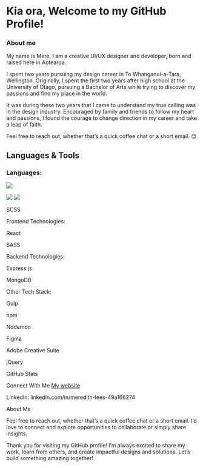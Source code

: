 # Kia ora, Welcome to my GitHub Profile!

### About me
My name is Mere, I am a creative UI/UX designer and developer, born and raised here in Aotearoa.

I spent two years pursuing my design career in Te Whanganui-a-Tara, Wellington. Originally, I spent the first two years after high school at the University of Otago, pursuing a Bachelor of Arts while trying to discover my passions and find my place in the world.

It was during these two years that I came to understand my true calling was in the design industry. Encouraged by family and friends to follow my heart and passions, I found the courage to change direction in my career and take a leap of faith.

Feel free to reach out, whether that’s a quick coffee chat or a short email. 😊

## Languages & Tools

### Languages:

<img src="{https://img.shields.io/badge/JavaScript-323330?style=for-the-badge&logo=javascript&logoColor=F7DF1E}" />

<img src="{[BadgeURLHere](https://img.shields.io/badge/JavaScript-323330?style=for-the-badge&logo=javascript&logoColor=F7DF1E)}" /> <img src="{[BadgeURLHere](https://img.shields.io/badge/HTML5-E34F26?style=for-the-badge&logo=html5&logoColor=white)}" /> 

SCSS

Frontend Technologies:

React

SASS

Backend Technologies:

Express.js

MongoDB

Other Tech Stack:

Gulp

npm

Nodemon

Figma

Adobe Creative Suite

jQuery

GitHub Stats



Connect With Me
[My website](mere-lees.vercel.app)

LinkedIn: linkedin.com/in/meredith-lees-49a166274

About Me

Feel free to reach out, whether that’s a quick coffee chat or a short email. I’d love to connect and explore opportunities to collaborate or simply share insights.

Thank you for visiting my GitHub profile! I’m always excited to share my work, learn from others, and create impactful designs and solutions. Let’s build something amazing together!

